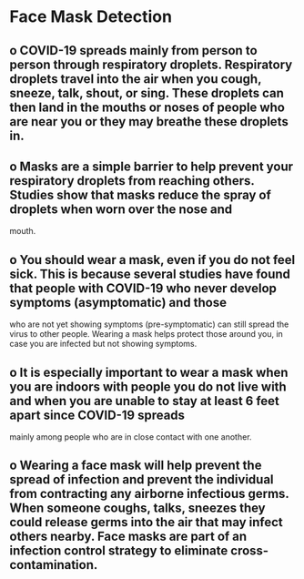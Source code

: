 # Face Mask Detection

## o COVID-19 spreads mainly from person to person through respiratory droplets. Respiratory droplets travel into the air when you cough, sneeze, talk, shout, or sing. These droplets   can then land in the mouths or noses of people who are near you or they may breathe these droplets in.

## o Masks are a simple barrier to help prevent your respiratory droplets from reaching others. Studies show that masks reduce the spray of droplets when worn over the nose and     
  mouth.

## o You should wear a mask, even if you do not feel sick. This is because several studies have found that people with COVID-19 who never develop symptoms (asymptomatic) and those  
  who are not yet showing symptoms (pre-symptomatic) can still spread the virus to other people. Wearing a mask helps protect those around you, in case you are infected but not 
  showing symptoms.

## o It is especially important to wear a mask when you are indoors with people you do not live with and when you are unable to stay at least 6 feet apart since COVID-19 spreads  
  mainly among people who are in close contact with one another.

## o Wearing a face mask will help prevent the spread of infection and prevent the individual from contracting any airborne infectious germs. When someone coughs, talks, sneezes they could release germs into the air that may infect others nearby. Face masks are part of an infection control strategy to eliminate cross-contamination.
